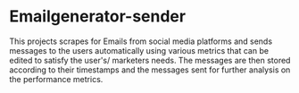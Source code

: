 # Emailgenerator-sender
This projects scrapes for Emails from social media platforms and sends messages to the users automatically using various metrics that can be edited to satisfy the user's/ marketers needs. The messages are then stored according to their timestamps and the messages sent for further analysis on the performance metrics. 
